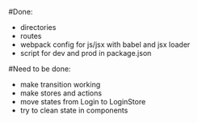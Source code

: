 #Done:

- directories
- routes
- webpack config for js/jsx with babel and jsx loader
- script for dev and prod in package.json

#Need to be done:

- make transition working
- make stores and actions
- move states from Login to LoginStore
- try to clean state in components
